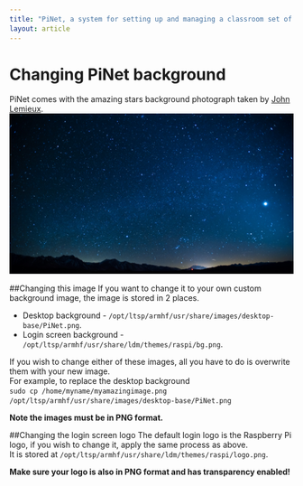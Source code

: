 ```yaml
---
title: "PiNet, a system for setting up and managing a classroom set of Raspberry Pis."
layout: article
---
```


Changing PiNet background
======

PiNet comes with the amazing stars background photograph taken by [John Lemieux](https://www.flickr.com/photos/newdimensionfilms/7108632527/).   
![](/assets/images/desktop-background.png)   

##Changing this image
If you want to change it to your own custom background image, the image is stored in 2 places.    
- Desktop background - ```/opt/ltsp/armhf/usr/share/images/desktop-base/PiNet.png```.
- Login screen background - ```/opt/ltsp/armhf/usr/share/ldm/themes/raspi/bg.png```.

If you wish to change either of these images, all you have to do is overwrite them with your new image.   
For example, to replace the desktop background    
```sudo cp /home/myname/myamazingimage.png /opt/ltsp/armhf/usr/share/images/desktop-base/PiNet.png```
   
**Note the images must be in PNG format.**

##Changing the login screen logo
The default login logo is the Raspberry Pi logo, if you wish to change it, apply the same process as above.   
It is stored at ```/opt/ltsp/armhf/usr/share/ldm/themes/raspi/logo.png```.   
   
**Make sure your logo is also in PNG format and has transparency enabled!**
